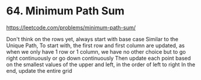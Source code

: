 # 64. Minimum Path Sum

https://leetcode.com/problems/minimum-path-sum/

Don't think on the rows yet, always start with base case
Similar to the Unique Path,
To start with, the first row and first column are updated, as when we only have 1 row or 1 column, we have no other choice but to go right continuously or go down continuously
Then update each point based on the smallest values of the upper and left, in the order of left to right
In the end, update the entire grid
